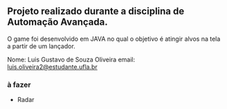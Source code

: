 ## Projeto realizado durante a disciplina de Automação Avançada.

O game foi desenvolvido em JAVA no qual o objetivo é atingir alvos na tela a partir de um lançador.

Nome: Luis Gustavo de Souza Oliveira
email: luis.oliveira2@estudante.ufla.br

### à fazer

- Radar
